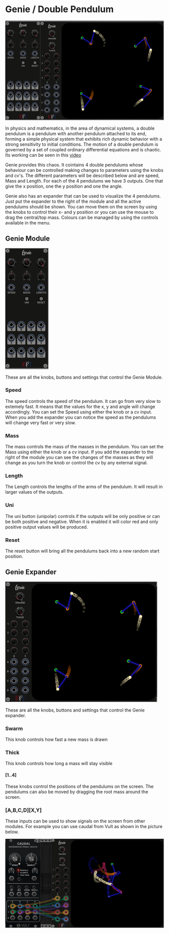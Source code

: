 # Genie / Double Pendulum<a name="genie"></a>

![genie image](./genie.png)

In physics and mathematics, in the area of dynamical systems, a double pendulum is a pendulum with another pendulum attached to its end, forming a simple physical system that exhibits rich dynamic behavior with a strong sensitivity to initial conditions. The motion of a double pendulum is governed by a set of coupled ordinary differential equations and is chaotic. Its working can be seen in this [video](https://en.wikipedia.org/wiki/Double_pendulum#/media/File:Trajektorie_eines_Doppelpendels.gif) 

Genie provides this chaos. It cointains 4 double pendulums whose behaviour can be controlled making changes to parameters using the knobs and cv's. The different parameters will be described below and are speed, Mass and Length.
For each of the 4 pendulums we have 3 outputs. One that give the x position, one the y position and one the angle.

Genie also has an expander that can be used to visualize the 4 pendulums. Just put the expander to the right of the module and all the active pendulums should be shown. You can move them on the screen by using the knobs to control their x- and y position or you can use the mouse to drag the central/top mass. Colours can be managed by using the controls available in the menu.

## Genie Module

![genie-module image](./genie_module.png)

These are all the knobs, buttons and settings that control the Genie Module.

### Speed

The speed controls the speed of the pendulum. It can go from very slow to extemely fast. It means that the values for the x, y and angle will change accordingly. You can set the Speed using either the knob or a cv input. When you add the expander you can notice the speed as the pendulums will change very fast or very slow.

### Mass

The mass controls the mass of the masses in the pendulum. You can set the Mass using either the knob or a cv input. If you add the expander to the right of the module you can see the changes of the masses as they will change as you turn the knob or control the cv by any external signal.

### Length

The Length controls the lengths of the arms of the pendulum. It will result in larger values of the outputs. 

### Uni
The uni button (unipolar) controls if the outputs will be only positive or can be both positive and negative. When it is enabled it will color red and only positive output values will be produced.

### Reset
The reset button will bring all the pendulums back into a new random start position. 

## Genie Expander

![genie-expander image](./genie_expander.png)

These are all the knobs, buttons and settings that control the Genie expander.

### Swarm

This knob controls how fast a new mass is drawn

### Thick

This knob controls how long a mass will stay visible

#### [1..4]

These knobs control the positions of the pendulums on the screen. The pendulums can also be moved by dragging the root mass around the screen.

### [A,B,C,D][X,Y]

These inputs can be used to show signals on the screen from other modules. For example you can use caudal from Vult as shown in the picture below.

![genie-caudal image](./genie-caudal.png)